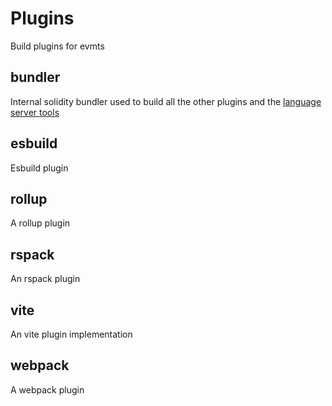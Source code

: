 # Plugins

Build plugins for evmts

## bundler

Internal solidity bundler used to build all the other plugins and the [language server tools](../lsp/)

## esbuild

Esbuild plugin

## rollup

A rollup plugin

## rspack

An rspack plugin

## vite

An vite plugin implementation

## webpack

A webpack plugin
